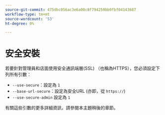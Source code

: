 ```yaml
---
source-git-commit: 475dbc056ac3e6a00c8f794259bb0fbf04143687
workflow-type: tm+mt
source-wordcount: '53'
ht-degree: 0%

---
```

# 安全安裝

若要針對管理員和店面使用安全通訊端層(SSL) （也稱為HTTPS），您必須設定下列所有引數：

* `--use-secure`：設定為 `1`
* `--base-url-secure`：設定為安全URL (亦即，從 `https://`)
* `--use-secure-admin` 設定為 `1`

有關這些引數的更多詳細資訊，請參閱本主題稍後的章節。
